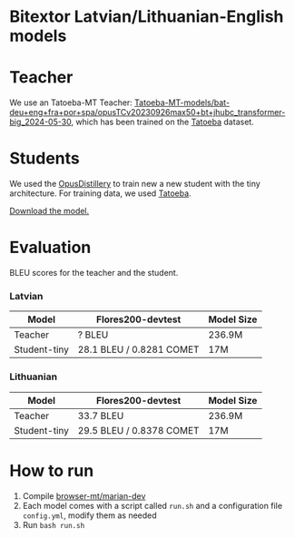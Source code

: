 # Bitextor Latvian/Lithuanian-English models

# Teacher
We use an Tatoeba-MT Teacher: [Tatoeba-MT-models/bat-deu+eng+fra+por+spa/opusTCv20230926max50+bt+jhubc_transformer-big_2024-05-30](https://object.pouta.csc.fi/Tatoeba-MT-models/bat-deu+eng+fra+por+spa/opusTCv20230926max50+bt+jhubc_transformer-big_2024-05-30.zip), which has been trained on the [Tatoeba](https://github.com/Helsinki-NLP/Tatoeba-Challenge/tree/master/data) dataset.


# Students
We used the [OpusDistillery](https://github.com/Helsinki-NLP/OpusDistillery) to train new a new student with the tiny architecture. For training data, we used [Tatoeba](https://github.com/Helsinki-NLP/Tatoeba-Challenge/tree/master/data).

[Download the model.](https://object.pouta.csc.fi/hplt_bitextor_models/bat-eng_tiny.zip)

# Evaluation
BLEU scores for the teacher and the student.

### Latvian
|Model|Flores200-devtest| Model Size |
|---|---|---|
|Teacher | ? BLEU | 236.9M	 |  - |
|Student-tiny | 28.1 BLEU / 0.8281 COMET | 17M | - |

### Lithuanian

|Model|Flores200-devtest| Model Size |
|---|---|---|
|Teacher | 33.7 BLEU | 236.9M	 |  - |
|Student-tiny | 29.5 BLEU / 0.8378 COMET | 17M | - |

# How to run
1. Compile [browser-mt/marian-dev](https://github.com/browsermt/marian-dev)
2. Each model comes with a script called `run.sh` and a configuration file `config.yml`, modify them as needed
3. Run `bash run.sh`